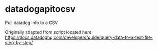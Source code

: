 # datadogapitocsv
Pull datadog info to a CSV

Originally adapted from script located here:
https://docs.datadoghq.com/developers/guide/query-data-to-a-text-file-step-by-step/

